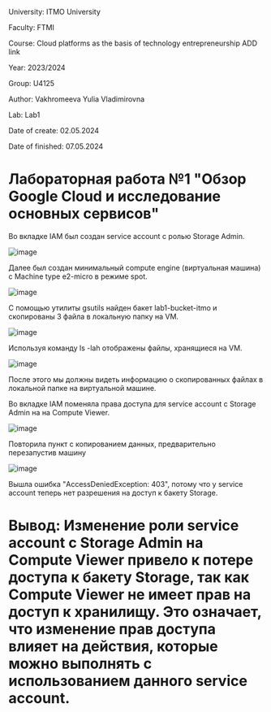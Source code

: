University: ITMO University 

Faculty: FTMI

Course: Cloud platforms as the basis of technology entrepreneurship ADD link 

Year: 2023/2024 

Group: U4125 

Author: Vakhromeeva Yulia Vladimirovna

Lab: Lab1 

Date of create: 02.05.2024 

Date of finished: 07.05.2024

# Лабораторная работа №1 "Обзор Google Cloud и исследование основных сервисов"
Во вкладке IAM был создан service account с ролью Storage Admin.

![image](https://github.com/Yuliagkk/2023_2024-cloud-platforms-as-the-basis-of-technology-entrepreneurship-u4125-vakhromeeva_u_v/assets/166257005/f69e109b-cd7b-4324-90b9-0ebcd93d8a51)

Далее был создан минимальный compute engine (виртуальная машина) с Machine type e2-micro в режиме spot.

![image](https://github.com/Yuliagkk/2023_2024-cloud-platforms-as-the-basis-of-technology-entrepreneurship-u4125-vakhromeeva_u_v/assets/166257005/cd50a493-7cd8-43a2-9e79-5f38ce31c069)

С помощью утилиты gsutils найден бакет lab1-bucket-itmo и скопированы 3 файла в локальную папку на VM. 

![image](https://github.com/Yuliagkk/2023_2024-cloud-platforms-as-the-basis-of-technology-entrepreneurship-u4125-vakhromeeva_u_v/assets/166257005/49b7687d-d7cf-4518-9eb5-c1246384481a)

Используя команду ls -lah отображены файлы, хранящиеся на VM.

![image](https://github.com/Yuliagkk/2023_2024-cloud-platforms-as-the-basis-of-technology-entrepreneurship-u4125-vakhromeeva_u_v/assets/166257005/1668e347-9d69-4150-804c-80c7a1c00ddf)

После этого мы должны видеть информацию о скопированных файлах в локальной папке на виртуальной машине.

Во вкладке IAM поменяла права доступа для service account с Storage Admin на на Compute Viewer.

![image](https://github.com/Yuliagkk/2023_2024-cloud-platforms-as-the-basis-of-technology-entrepreneurship-u4125-vakhromeeva_u_v/assets/166257005/44853f9a-ccac-4928-ba69-0a43eb85c8ef)

Повторила пункт с копированием данных, предварительно перезапустив машину

![image](https://github.com/Yuliagkk/2023_2024-cloud-platforms-as-the-basis-of-technology-entrepreneurship-u4125-vakhromeeva_u_v/assets/166257005/fe8b8e43-cd45-4f75-b651-18dcebb82901)


Вышла ошибка "AccessDeniedException: 403", потому что у service account теперь нет разрешения на доступ к бакету Storage.

# Вывод: Изменение роли service account с Storage Admin на Compute Viewer привело к потере доступа к бакету Storage, так как Compute Viewer не имеет прав на доступ к хранилищу. Это означает, что изменение прав доступа влияет на действия, которые можно выполнять с использованием данного service account.
